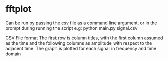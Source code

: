 # fftplot
Can be run by passing the csv file as a command line argument, or in the prompt during running the script
e.g: python main.py signal.csv

CSV File format
The first row is column titles, with the first column assumed as the time and the following columns as amplitude with respect to the adjacent time. The graph is plotted for each signal in frequency and time domain
